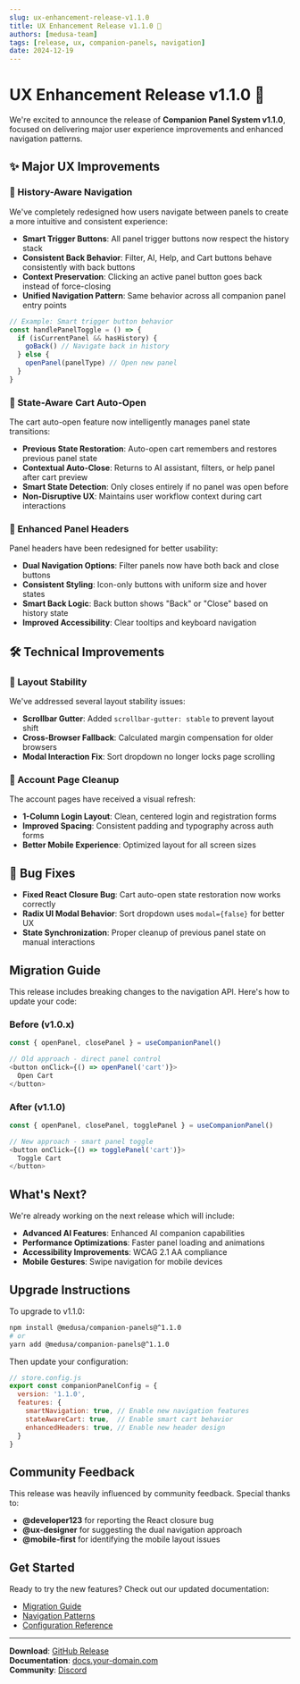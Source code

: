 ```yaml
---
slug: ux-enhancement-release-v1.1.0
title: UX Enhancement Release v1.1.0 🎯
authors: [medusa-team]
tags: [release, ux, companion-panels, navigation]
date: 2024-12-19
---
```


# UX Enhancement Release v1.1.0 🎯

We're excited to announce the release of **Companion Panel System v1.1.0**, focused on delivering major user experience improvements and enhanced navigation patterns.

<!--truncate-->

## ✨ Major UX Improvements

### 🔄 History-Aware Navigation

We've completely redesigned how users navigate between panels to create a more intuitive and consistent experience:

- **Smart Trigger Buttons**: All panel trigger buttons now respect the history stack
- **Consistent Back Behavior**: Filter, AI, Help, and Cart buttons behave consistently with back buttons  
- **Context Preservation**: Clicking an active panel button goes back instead of force-closing
- **Unified Navigation Pattern**: Same behavior across all companion panel entry points

```typescript
// Example: Smart trigger button behavior
const handlePanelToggle = () => {
  if (isCurrentPanel && hasHistory) {
    goBack() // Navigate back in history
  } else {
    openPanel(panelType) // Open new panel
  }
}
```

### 🛒 State-Aware Cart Auto-Open

The cart auto-open feature now intelligently manages panel state transitions:

- **Previous State Restoration**: Auto-open cart remembers and restores previous panel state
- **Contextual Auto-Close**: Returns to AI assistant, filters, or help panel after cart preview
- **Smart State Detection**: Only closes entirely if no panel was open before
- **Non-Disruptive UX**: Maintains user workflow context during cart interactions

### 🎨 Enhanced Panel Headers

Panel headers have been redesigned for better usability:

- **Dual Navigation Options**: Filter panels now have both back and close buttons
- **Consistent Styling**: Icon-only buttons with uniform size and hover states
- **Smart Back Logic**: Back button shows "Back" or "Close" based on history state
- **Improved Accessibility**: Clear tooltips and keyboard navigation

## 🛠️ Technical Improvements

### 🔧 Layout Stability

We've addressed several layout stability issues:

- **Scrollbar Gutter**: Added `scrollbar-gutter: stable` to prevent layout shift
- **Cross-Browser Fallback**: Calculated margin compensation for older browsers
- **Modal Interaction Fix**: Sort dropdown no longer locks page scrolling

### 📱 Account Page Cleanup

The account pages have received a visual refresh:

- **1-Column Login Layout**: Clean, centered login and registration forms
- **Improved Spacing**: Consistent padding and typography across auth forms
- **Better Mobile Experience**: Optimized layout for all screen sizes

## 🐛 Bug Fixes

- **Fixed React Closure Bug**: Cart auto-open state restoration now works correctly
- **Radix UI Modal Behavior**: Sort dropdown uses `modal={false}` for better UX
- **State Synchronization**: Proper cleanup of previous panel state on manual interactions

## Migration Guide

This release includes breaking changes to the navigation API. Here's how to update your code:

### Before (v1.0.x)
```typescript
const { openPanel, closePanel } = useCompanionPanel()

// Old approach - direct panel control
<button onClick={() => openPanel('cart')}>
  Open Cart
</button>
```

### After (v1.1.0)
```typescript
const { openPanel, closePanel, togglePanel } = useCompanionPanel()

// New approach - smart panel toggle
<button onClick={() => togglePanel('cart')}>
  Toggle Cart
</button>
```

## What's Next?

We're already working on the next release which will include:

- **Advanced AI Features**: Enhanced AI companion capabilities
- **Performance Optimizations**: Faster panel loading and animations
- **Accessibility Improvements**: WCAG 2.1 AA compliance
- **Mobile Gestures**: Swipe navigation for mobile devices

## Upgrade Instructions

To upgrade to v1.1.0:

```bash
npm install @medusa/companion-panels@^1.1.0
# or
yarn add @medusa/companion-panels@^1.1.0
```

Then update your configuration:

```javascript
// store.config.js
export const companionPanelConfig = {
  version: '1.1.0',
  features: {
    smartNavigation: true, // Enable new navigation features
    stateAwareCart: true,  // Enable smart cart behavior
    enhancedHeaders: true, // Enable new header design
  }
}
```

## Community Feedback

This release was heavily influenced by community feedback. Special thanks to:

- **@developer123** for reporting the React closure bug
- **@ux-designer** for suggesting the dual navigation approach
- **@mobile-first** for identifying the mobile layout issues

## Get Started

Ready to try the new features? Check out our updated documentation:

- [Migration Guide](/docs/guides/migration-v1.1)
- [Navigation Patterns](/docs/guides/navigation-patterns) 
- [Configuration Reference](/docs/configuration/overview)

---

**Download**: [GitHub Release](https://github.com/medusajs/nextjs-starter-medusa/releases/tag/v1.1.0)  
**Documentation**: [docs.your-domain.com](/docs)  
**Community**: [Discord](https://discord.gg/xpCwq3Kfn8)